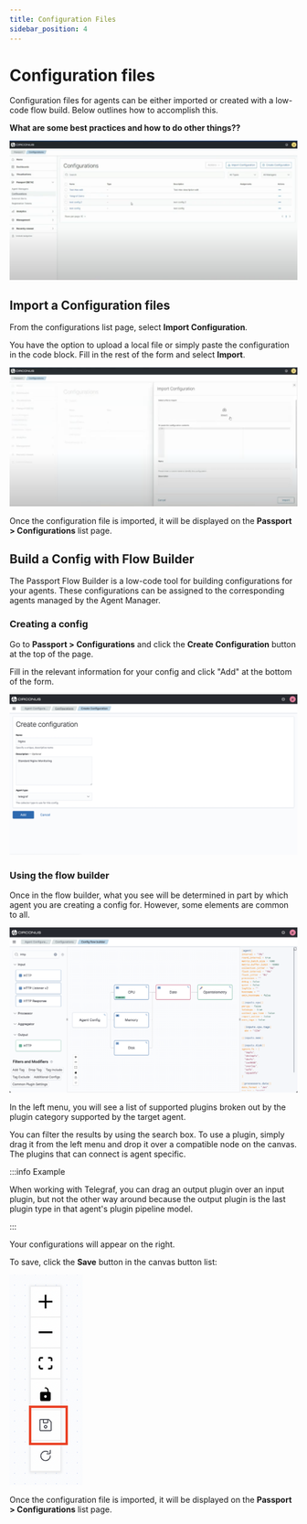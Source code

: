 ```yaml
---
title: Configuration Files
sidebar_position: 4
---
```


# Configuration files

Configuration files for agents can be either imported or created with a low-code flow build. Below outlines how to accomplish this.

**What are some best practices and how to do other things??**

![flow builder](./img/configurations-list-view.png)

## Import a Configuration files

From the configurations list page, select **Import Configuration**.

You have the option to upload a local file or simply paste the configuration in the code block. Fill in the rest of the form and select **Import**.

![flow builder](./img/configurations-import-configuration.png)

Once the configuration file is imported, it will be displayed on the **Passport > Configurations** list page.

## Build a Config with Flow Builder

The Passport Flow Builder is a low-code tool for building configurations for your agents. These configurations can be assigned to the corresponding agents managed by the Agent Manager.

### Creating a config

Go to **Passport > Configurations** and click the **Create Configuration** button at the top of the page.

Fill in the relevant information for your config and click "Add" at the bottom of the form.

![screenshot of the form to create a new flow builder config](./img/passport-create-configuration-form.png)

### Using the flow builder

Once in the flow builder, what you see will be determined in part by which agent you are creating a config for. However, some elements are common to all.

![flow builder](./img/passport-flow-builder.png)

In the left menu, you will see a list of supported plugins broken out by the plugin category supported by the target agent.

You can filter the results by using the search box. To use a plugin, simply drag it from the left menu and drop it over a compatible node on the canvas. The plugins that can connect is agent specific. 

:::info Example

When working with Telegraf, you can drag an output plugin over an input plugin, but not the other way around because the output plugin is the last plugin type in that agent's plugin pipeline model.

:::

Your configurations will appear on the right.

To save, click the **Save** button in the canvas button list:

![flow builder](./img/passport-save.png)

Once the configuration file is imported, it will be displayed on the **Passport > Configurations** list page.